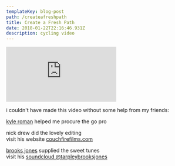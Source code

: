 ```yaml
---
templateKey: blog-post
path: /createafreshpath
title: Create a Fresh Path
date: 2018-01-22T22:16:46.931Z
description: cycling video
---
```

<iframe src="https://player.vimeo.com/video/122390839" frameborder="0" webkitallowfullscreen="" mozallowfullscreen="" allowfullscreen=""></iframe>

i couldn't have made this video without some help from my friends:

<a href="//facebook.com/koctavioroman">kyle roman</a> helped me procure the go pro

nick drew did the lovely editing
<br>visit his website <a href="//couchfirefilms.com">couchfirefilms.com</a>

<a href="//facebook.com/BrooksJonesMusic">brooks jones</a> supplied the sweet tunes
<br>visit his <a href="//soundcloud.com/tarpleybrooksjones">soundcloud @tarpleybrooksjones</a>

